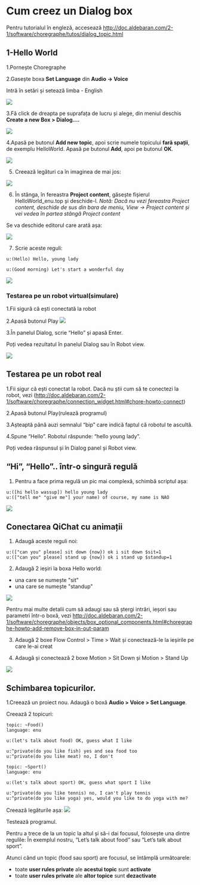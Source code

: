 # Cum creez un Dialog box 
Pentru tutorialul în engleză, accesează
http://doc.aldebaran.com/2-1/software/choregraphe/tutos/dialog_topic.html

## 1-Hello World

1.Pornește Choregraphe

2.Gasește boxa **Set Language** din **Audio -> Voice**

Intră în setări și setează limba - English

![](http://doc.aldebaran.com/2-1/_images/helloworld_cho_dlg_00.png)


3.Fă click de dreapta pe suprafața de lucru și alege, din meniul deschis **Create a new Box > Dialog....** 

![](http://doc.aldebaran.com/2-1/_images/helloworld_cho_dlg_01.png)

4.Apasă pe butonul **Add new topic**, apoi scrie numele topicului **fară spații**, de exemplu HelloWorld.
Apasă pe butonul **Add**, apoi pe butonul **OK**.

![](http://doc.aldebaran.com/2-1/_images/helloworld_cho_dlg_02.png)

5. Creează legături ca în imaginea de mai jos:

![](http://doc.aldebaran.com/2-1/_images/helloworld_cho_dlg_05.png)

6. În stânga, în fereastra **Project content**, găsește fișierul HelloWorld_enu.top și deschide-l.
*Notă: Dacă nu vezi fereastra Project content, deschide de sus din bara de meniu, View -> Project content și vei vedea în partea stângă Project content*

Se va deschide editorul care arată așa:

![](http://doc.aldebaran.com/2-1/_images/helloworld_cho_dlg_06.png)

7. Scrie aceste reguli:
```
u:(Hello) Hello, young lady

u:(Good morning) Let's start a wonderful day
```

![](http://doc.aldebaran.com/2-1/_images/helloworld_cho_dlg_07.png)


### Testarea pe un robot virtual(simulare)
1.Fii sigură că ești conectată la robot

2.Apasă butonul Play ![](http://doc.aldebaran.com/2-1/_images/beginning_play_button.png)



3.În panelul Dialog, scrie “Hello” și apasă Enter.

Poți vedea rezultatul în panelul Dialog sau în Robot view.

![](http://doc.aldebaran.com/2-1/_images/dialog_tuto2.png)



## Testarea pe un robot real
	
1.Fii sigur că ești conectat la robot.
Dacă nu știi cum să te conectezi la robot, vezi (http://doc.aldebaran.com/2-1/software/choregraphe/connection_widget.html#chore-howto-connect)

2.Apasă butonul Play(rulează programul)

3.Așteaptă până auzi semnalul “bip” care indică faptul că robotul te ascultă.

4.Spune “Hello”.
Robotul răspunde: “hello young lady”.

Poți vedea răspunsul și în Dialog panel și Robot view.




## “Hi”, “Hello”.. într-o singură regulă
1. Pentru a face prima regulă un pic mai complexă, schimbă scriptul așa:

```
u:([hi hello wassup]) hello young lady
u:(["tell me" "give me"] your name) of course, my name is NAO
```

![](http://doc.aldebaran.com/2-1/_images/dialog_tuto3.png)



## Conectarea QiChat cu animații
1. Adaugă aceste reguli noi:

```
u:(["can you" please] sit down {now}) ok i sit down $sit=1
u:(["can you" please] stand up {now}) ok i stand up $standup=1
```


2. Adaugă 2 ieșiri la boxa Hello world:

- una care se numește "sit"
- una care se numește "standup"

![](http://doc.aldebaran.com/2-1/_images/dialog_tuto4.png)


Pentru mai multe detalii cum să adaugi sau să ștergi intrări, ieșori sau parametri într-o boxă, vezi http://doc.aldebaran.com/2-1/software/choregraphe/objects/box_optional_components.html#choregraphe-howto-add-remove-box-in-out-param

3. Adaugă 2 boxe Flow Control > Time > Wait și conectează-le la ieșirile pe care le-ai creat

4. Adaugă și conectează 2 boxe Motion > Sit Down și Motion > Stand Up

![](http://doc.aldebaran.com/2-1/_images/dialog_tuto5.png)


## Schimbarea topicurilor. 

1.Creează un proiect nou.
Adaugă o boxă **Audio > Voice > Set Language**.

Creează 2 topicuri:

```
topic: ~Food()
language: enu

u:(let's talk about food) OK, guess what I like

u:^private(do you like fish) yes and sea food too
u:^private(do you like meat) no, I don't
```


```
topic: ~Sport()
language: enu

u:(let's talk about sport) OK, guess what sport I like

u:^private(do you like tennis) no, I can't play tennis
u:^private(do you like yoga) yes, would you like to do yoga with me?
```

Creează legăturile așa:
![](http://doc.aldebaran.com/2-1/_images/dialog_tuto6.png)

Testează programul.

Pentru a trece de la un topic la altul și să-i dai focusul, folosește una dintre regulile:
În exemplul nostru, “Let’s talk about food” sau “Let’s talk about sport”.

Atunci când un topic (food sau sport) are focusul, se întâmplă următoarele:
- toate **user rules private** ale **acestui topic** sunt **activate**
- toate **user rules private** ale **altor topice** sunt **dezactivate**
